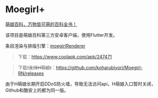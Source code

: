 # Moegirl+

[萌娘百科，万物皆可萌的百科全书！](https://zh.moegirl.org/Mainpage)

该项目是萌娘百科第三方安卓客户端，使用Flutter开发。

条目渲染与排版引擎：[moegirlRenderer](https://github.com/koharubiyori/moegirlRenderer)

> 下载：https://www.coolapk.com/apk/247471

> 下载<del>(支持H萌娘)</del>：https://github.com/koharubiyori/Moegirl-RN/releases

由于H萌娘长期开启DDoS防火墙，导致无法访问api，H萌娘入口暂时关闭，Github和酷安上的都为同一版。